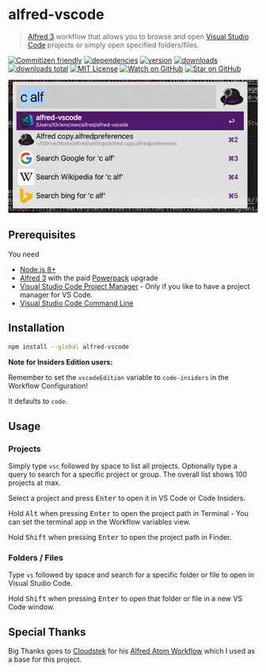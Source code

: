 # alfred-vscode

> [Alfred 3](https://www.alfredapp.com) workflow that allows you to browse and open [Visual Studio Code](https://code.visualstudio.com/) projects or simply open specified folders/files.

[![Commitizen friendly][commitizen-badge]][commitizen]
[![dependencies][deps-badge]][deps]
[![version][version-badge]][package]
[![downloads][downloads-badge]][npmcharts]
[![downloads total][downloads-total-badge]][downloads-total]
[![MIT License][license-badge]][license]
[![Watch on GitHub][github-watch-badge]][github-watch]
[![Star on GitHub][github-star-badge]][github-star]

![alfred-vscode in action](docs/screenshot.png)

## Prerequisites

You need

- [Node.js 8+][node]
- [Alfred 3][alfred] with the paid [Powerpack][alfred-powerpack] upgrade
- [Visual Studio Code Project Manager][vscode-pm] - Only if you like to have a project manager for VS Code.
- [Visual Studio Code Command Line][vscode-cli]

## Installation

```bash
npm install --global alfred-vscode
```

**Note for Insiders Edition users:**

Remember to set the `vscodeEdition` variable to `code-insiders` in the Workflow Configuration!

It defaults to `code`.

## Usage

### Projects

Simply type `vsc` followed by space to list all projects. Optionally type a query to search for a
specific project or group. The overall list shows 100 projects at max.

Select a project and press <kbd>Enter</kbd> to open it in VS Code or Code Insiders.

Hold <kbd>Alt</kbd> when pressing <kbd>Enter</kbd> to open the project path in Terminal - You can set
the terminal app in the Workflow variables view.

Hold <kbd>Shift</kbd> when pressing <kbd>Enter</kbd> to open the project path in Finder.

### Folders / Files

Type `vs` followed by space and search for a specific folder or file to open in Visual Studio Code.

Hold <kbd>Shift</kbd> when pressing <kbd>Enter</kbd> to open that folder or file in a new VS Code window.

## Special Thanks

Big Thanks goes to [Cloudstek][cloudstek] for his [Alfred Atom Workflow][alfred-atom] which I used as a base for this project.

[commitizen-badge]: https://img.shields.io/badge/commitizen-friendly-brightgreen.svg
[commitizen]: https://commitizen.github.io/cz-cli
[deps-badge]: https://david-dm.org/kbshl/alfred-vscode.svg
[deps]: https://david-dm.org/kbshl/alfred-vscode
[version-badge]: https://img.shields.io/npm/v/alfred-vscode.svg
[package]: https://www.npmjs.com/package/alfred-vscode
[downloads-badge]: https://img.shields.io/npm/dm/alfred-vscode.svg
[npmcharts]: http://npmcharts.com/compare/alfred-vscode
[downloads-total-badge]: https://img.shields.io/npm/dt/alfred-vscode.svg
[downloads-total]: https://www.npmjs.com/package/alfred-vscode
[license-badge]: https://img.shields.io/npm/l/alfred-vscode.svg
[license]: https://github.com/kbshl/alfred-vscode/blob/master/LICENSE
[github-watch-badge]: https://img.shields.io/github/watchers/kbshl/alfred-vscode.svg?style=social
[github-watch]: https://github.com/kbshl/alfred-vsccode/watchers
[github-star-badge]: https://img.shields.io/github/stars/kbshl/alfred-vscode.svg?style=social
[github-star]: https://github.com/kbshl/alfred-vscode/stargazers
[alfred-theme]: https://github.com/michelegera/alfred-snazzy
[node]: https://nodejs.org
[cloudstek]: https://github.com/Cloudstek
[alfred-atom]: https://github.com/Cloudstek/alfred-atom
[alfred]: https://www.alfredapp.com
[alfred-powerpack]: https://www.alfredapp.com/powerpack
[vscode-cli]: https://code.visualstudio.com/docs/setup/mac
[vscode-pm]: https://marketplace.visualstudio.com/items?itemName=alefragnani.project-manager
